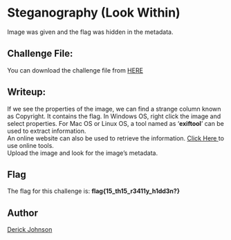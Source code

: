 # Steganography (Look Within)

Image was given and the flag was hidden in the metadata.

##  Challenge File:

You can download the challenge file from [HERE](https://github.com/cybsecsid/CaptureMe/raw/main/Stegano%201.jfif)

## Writeup:

If we see the properties of the image, we can find a strange column known as Copyright. It contains the flag. In Windows OS, right click the image and select properties. For Mac OS or Linux OS, a tool named as ‘**exiftool**’ can be used to extract information.\
An online website can also be used to retrieve the information. [Click Here ](https://fotoforensics.com)to use online tools.\
Upload the image and look for the image’s metadata. 



## Flag
The flag for this challenge is:
**flag{15_th15_r3411y_h1dd3n?}**




## Author
 [Derick Johnson](https://www.linkedin.com/in/derick-m-johnson/)
